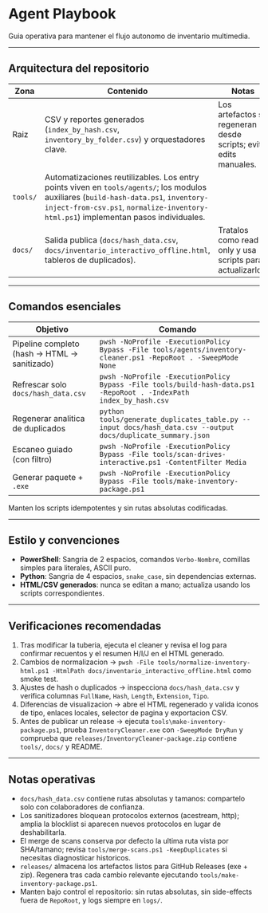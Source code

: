 # Agent Playbook

Guia operativa para mantener el flujo autonomo de inventario multimedia.

---

## Arquitectura del repositorio

| Zona   | Contenido                                                                                         | Notas                                                                                       |
| ------ | ------------------------------------------------------------------------------------------------- | ------------------------------------------------------------------------------------------- |
| Raiz   | CSV y reportes generados (`index_by_hash.csv`, `inventory_by_folder.csv`) y orquestadores clave.  | Los artefactos se regeneran desde scripts; evita edits manuales.                            |
| `tools/` | Automatizaciones reutilizables. Los entry points viven en `tools/agents/`; los modulos auxiliares (`build-hash-data.ps1`, `inventory-inject-from-csv.ps1`, `normalize-inventory-html.ps1`) implementan pasos individuales. |                                                                                             |
| `docs/`  | Salida publica (`docs/hash_data.csv`, `docs/inventario_interactivo_offline.html`, tableros de duplicados). | Tratalos como read-only y usa scripts para actualizarlos.                                   |

---

## Comandos esenciales

| Objetivo                                | Comando                                                                                           |
| --------------------------------------- | ------------------------------------------------------------------------------------------------- |
| Pipeline completo (hash -> HTML -> sanitizado) | `pwsh -NoProfile -ExecutionPolicy Bypass -File tools/agents/inventory-cleaner.ps1 -RepoRoot . -SweepMode None` |
| Refrescar solo `docs/hash_data.csv`     | `pwsh -NoProfile -ExecutionPolicy Bypass -File tools/build-hash-data.ps1 -RepoRoot . -IndexPath index_by_hash.csv` |
| Regenerar analitica de duplicados       | `python tools/generate_duplicates_table.py --input docs/hash_data.csv --output docs/duplicate_summary.json` |
| Escaneo guiado (con filtro)             | `pwsh -NoProfile -ExecutionPolicy Bypass -File tools/scan-drives-interactive.ps1 -ContentFilter Media` |
| Generar paquete + `.exe`                | `pwsh -NoProfile -ExecutionPolicy Bypass -File tools/make-inventory-package.ps1` |

Manten los scripts idempotentes y sin rutas absolutas codificadas.

---

## Estilo y convenciones

- **PowerShell**: Sangria de 2 espacios, comandos `Verbo-Nombre`, comillas simples para literales, ASCII puro.
- **Python**: Sangria de 4 espacios, `snake_case`, sin dependencias externas.
- **HTML/CSV generados**: nunca se editan a mano; actualiza usando los scripts correspondientes.

---

## Verificaciones recomendadas

1. Tras modificar la tuberia, ejecuta el cleaner y revisa el log para confirmar recuentos y el resumen H/I/J en el HTML generado.
2. Cambios de normalizacion -> `pwsh -File tools/normalize-inventory-html.ps1 -HtmlPath docs/inventario_interactivo_offline.html` como smoke test.
3. Ajustes de hash o duplicados -> inspecciona `docs/hash_data.csv` y verifica columnas `FullName`, `Hash`, `Length`, `Extension`, `Tipo`.
4. Diferencias de visualizacion -> abre el HTML regenerado y valida iconos de tipo, enlaces locales, selector de pagina y exportacion CSV.
5. Antes de publicar un release -> ejecuta `tools\make-inventory-package.ps1`, prueba `InventoryCleaner.exe` con `-SweepMode DryRun` y comprueba que `releases/InventoryCleaner-package.zip` contiene `tools/`, `docs/` y README.

---

## Notas operativas

- `docs/hash_data.csv` contiene rutas absolutas y tamanos: compartelo solo con colaboradores de confianza.
- Los sanitizadores bloquean protocolos externos (acestream, http); amplia la blocklist si aparecen nuevos protocolos en lugar de deshabilitarla.
- El merge de scans conserva por defecto la ultima ruta vista por SHA/tamano; revisa `tools/merge-scans.ps1 -KeepDuplicates` si necesitas diagnosticar historicos.
- `releases/` almacena los artefactos listos para GitHub Releases (exe + zip). Regenera tras cada cambio relevante ejecutando `tools/make-inventory-package.ps1`.
- Manten bajo control el repositorio: sin rutas absolutas, sin side-effects fuera de `RepoRoot`, y logs siempre en `logs/`.

